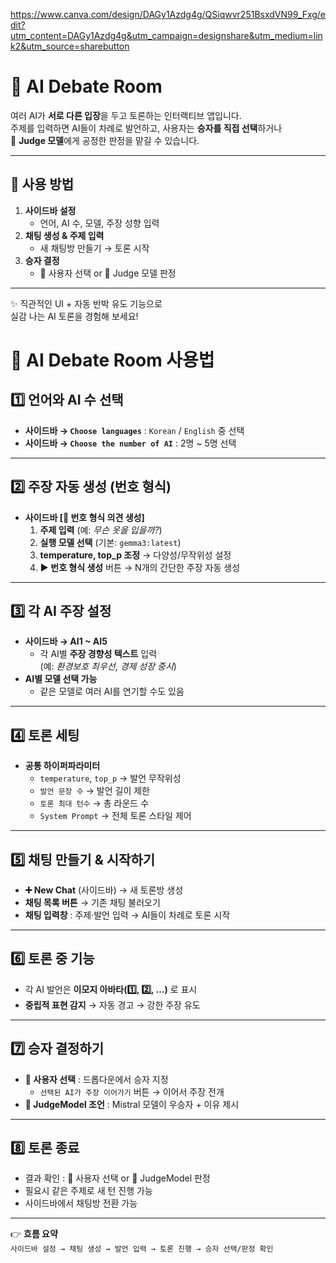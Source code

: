 https://www.canva.com/design/DAGy1Azdg4g/QSiqwvr251BsxdVN99_Fxg/edit?utm_content=DAGy1Azdg4g&utm_campaign=designshare&utm_medium=link2&utm_source=sharebutton

# 🤖 AI Debate Room

여러 AI가 **서로 다른 입장**을 두고 토론하는 인터랙티브 앱입니다.  
주제를 입력하면 AI들이 차례로 발언하고, 사용자는 **승자를 직접 선택**하거나  
🧐 **Judge 모델**에게 공정한 판정을 맡길 수 있습니다.

---

## 🚀 사용 방법
1. **사이드바 설정**  
   - 언어, AI 수, 모델, 주장 성향 입력
2. **채팅 생성 & 주제 입력**  
   - 새 채팅방 만들기 → 토론 시작
3. **승자 결정**  
   - 👤 사용자 선택 or 🧐 Judge 모델 판정

---

✨ 직관적인 UI + 자동 반박 유도 기능으로  
실감 나는 AI 토론을 경험해 보세요!

# 📖 AI Debate Room 사용법

## 1️⃣ 언어와 AI 수 선택
- **사이드바 → `Choose languages`** : `Korean` / `English` 중 선택  
- **사이드바 → `Choose the number of AI`** : 2명 ~ 5명 선택  

---

## 2️⃣ 주장 자동 생성 (번호 형식)
- **사이드바 [🧪 번호 형식 의견 생성]**
  1. **주제 입력** (예: *무슨 옷을 입을까?*)  
  2. **실행 모델 선택** (기본: `gemma3:latest`)  
  3. **temperature, top_p 조정** → 다양성/무작위성 설정  
  4. **▶ 번호 형식 생성** 버튼 → N개의 간단한 주장 자동 생성  

---

## 3️⃣ 각 AI 주장 설정
- **사이드바 → AI1 ~ AI5**
  - 각 AI별 **주장 경향성 텍스트** 입력  
    (예: *환경보호 최우선*, *경제 성장 중시*)  
- **AI별 모델 선택 가능**  
  - 같은 모델로 여러 AI를 연기할 수도 있음  

---

## 4️⃣ 토론 세팅
- **공통 하이퍼파라미터**
  - `temperature`, `top_p` → 발언 무작위성  
  - `발언 문장 수` → 발언 길이 제한  
  - `토론 최대 턴수` → 총 라운드 수  
  - `System Prompt` → 전체 토론 스타일 제어  

---

## 5️⃣ 채팅 만들기 & 시작하기
- **➕ New Chat** (사이드바) → 새 토론방 생성  
- **채팅 목록 버튼** → 기존 채팅 불러오기  
- **채팅 입력창** : 주제·발언 입력 → AI들이 차례로 토론 시작  

---

## 6️⃣ 토론 중 기능
- 각 AI 발언은 **이모지 아바타(1️⃣, 2️⃣, …)** 로 표시  
- **중립적 표현 감지** → 자동 경고 → 강한 주장 유도  

---

## 7️⃣ 승자 결정하기
- **👤 사용자 선택** : 드롭다운에서 승자 지정  
  - `선택된 AI가 주장 이어가기` 버튼 → 이어서 주장 전개  
- **🧐 JudgeModel 조언** : Mistral 모델이 우승자 + 이유 제시  

---

## 8️⃣ 토론 종료
- 결과 확인 : 👤 사용자 선택 or 🧐 JudgeModel 판정  
- 필요시 같은 주제로 새 턴 진행 가능  
- 사이드바에서 채팅방 전환 가능  

---

👉 **흐름 요약**  
`사이드바 설정 → 채팅 생성 → 발언 입력 → 토론 진행 → 승자 선택/판정 확인`
